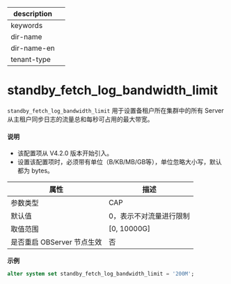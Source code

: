 |description||
|---|---|
|keywords||
|dir-name||
|dir-name-en||
|tenant-type||

# standby_fetch_log_bandwidth_limit

`standby_fetch_log_bandwidth_limit` 用于设置备租户所在集群中的所有 Server 从主租户同步日志的流量总和每秒可占用的最大带宽。

<main id="notice" type='explain'>
<h4>说明</h4>
<ul>
<li>该配置项从 V4.2.0 版本开始引入。</li>
<li>设置该配置项时，必须带有单位（B/KB/MB/GB等），单位忽略大小写，默认都为 bytes。</li>
</ul>
</main>

| **属性** | **描述** |
| --- | --- |
| 参数类型 | CAP |
| 默认值 | 0，表示不对流量进行限制|
| 取值范围 | [0, 10000G] |
| 是否重启 OBServer 节点生效 | 否 |
**示例**

```sql
alter system set standby_fetch_log_bandwidth_limit = '200M';
```
